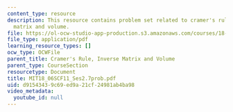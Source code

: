 ```yaml
---
content_type: resource
description: This resource contains problem set related to cramer's rule, inverse
  matrix and volume.
file: https://ol-ocw-studio-app-production.s3.amazonaws.com/courses/18-06sc-linear-algebra-fall-2011/d91543439c69ed9a21cf24981ab4ba98_MIT18_06SCF11_Ses2.7prob.pdf
file_type: application/pdf
learning_resource_types: []
ocw_type: OCWFile
parent_title: Cramer's Rule, Inverse Matrix and Volume
parent_type: CourseSection
resourcetype: Document
title: MIT18_06SCF11_Ses2.7prob.pdf
uid: d9154343-9c69-ed9a-21cf-24981ab4ba98
video_metadata:
  youtube_id: null
---
```

